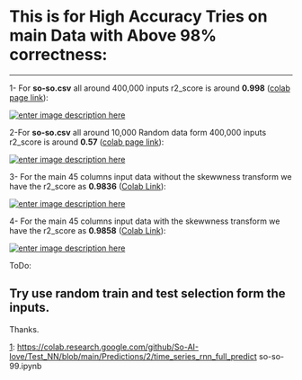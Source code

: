 
# This is for High Accuracy Tries on main Data with Above 98% correctness:

----------

1- For **so-so.csv** all around 400,000 inputs r2_score is around **0.998** ([colab page link][1]):

[![enter image description here][1]][1]

2-For **so-so.csv** all around 10,000 Random data form 400,000 inputs r2_score is around **0.57** ([colab page link][2]):

[![enter image description here][3]][3]

3- For the main 45 columns input data without the skewwness transform we have the r2_score as **0.9836** ([Colab Link][4]):

[![enter image description here][5]][5]

4- For the main 45 columns input data with the skewwness transform we have the r2_score as **0.9858** ([Colab Link][6]):

[![enter image description here][7]][7]

ToDo:

## Try use random train and test selection form the inputs.

Thanks.

  [1]: https://colab.research.google.com/github/So-AI-love/Test_NN/blob/main/Predictions/2/time_series_rnn_full_predict so-so-99.ipynb


  [1]: https://i.stack.imgur.com/BIfXx.png
  [2]: https://colab.research.google.com/github/So-AI-love/Test_NN/blob/main/Predictions/2/time_series_rnn_full_predict%20so-so-57.ipynb
  [3]: https://i.stack.imgur.com/y8pMI.png
  [4]: https://colab.research.google.com/github/So-AI-love/academic-courses-Pattern-Recognition/blob/main/Predictions/2/time_series_rnn_full_predict_99_Correct_main_data_local.ipynb#scrollTo=YvOC96GtJCww
  [5]: https://i.stack.imgur.com/XgGPS.png
  [6]: https://colab.research.google.com/github/So-AI-love/academic-courses-Pattern-Recognition/blob/main/Predictions/1/time_series_rnn_full_predict_97_Correct_main_data_local_skewness.ipynb#scrollTo=DXOSgrgtJF6V
  [7]: https://i.stack.imgur.com/00az1.png
